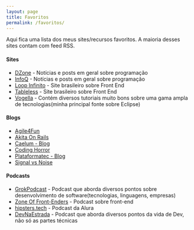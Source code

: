 ```yaml
---
layout: page
title: Favoritos
permalink: /favoritos/
---
```

Aqui fica uma lista dos meus sites/recursos favoritos. A maioria desses sites contam com feed RSS.

#### Sites
*  [DZone](http://www.dzone.com) - Notícias e posts em geral sobre programação  
*  [InfoQ](http://www.infoq.com) - Notícias e posts em geral sobre programação  
*  [Loop Infinito](http://loopinfinito.com.br) - Site brasileiro sobre Front End
*  [Tableless](http://tableless.com.br/) - Site brasileiro sobre Front End  
*  [Vogella](http://www.vogella.com/) - Contém diversos tutoriais muito bons sobre uma gama ampla de tecnologias(minha principal fonte sobre Eclipse)

#### Blogs
*  [Agile4Fun](https://agile4fun.me/)
*  [Akita On Rails](http://www.akitaonrails.com/)  
*  [Caelum - Blog](http://blog.caelum.com.br)  
*  [Coding Horror](http://www.codinghorror.com/blog/)
*  [Plataformatec - Blog](http://blog.plataformatec.com.br)  
*  [Signal vs Noise](http://signalvnoise.com)

#### Podcasts
*  [GrokPodcast](http://www.grokpodcast.com/) - Podcast que aborda diversos pontos sobre desenvolvimento de software(tecnologias, linguagens, empresas)
*  [Zone Of Front-Enders](http://zofe.com.br) - Podcast sobre front-end
*  [hipsters.tech](http://hipsters.tech/) - Podcast da Alura
*  [DevNaEstrada](http://devnaestrada.com.br/) - Podcast que aborda diversos pontos da vida de Dev, não só as partes técnicas